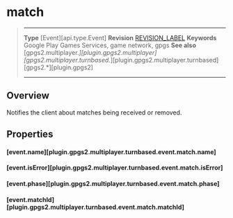 # match

> --------------------- ------------------------------------------------------------------------------------------
> __Type__              [Event][api.type.Event]
> __Revision__          [REVISION_LABEL](REVISION_URL)
> __Keywords__          Google Play Games Services, game network, gpgs
> __See also__          [gpgs2.multiplayer.*][plugin.gpgs2.multiplayer]
>                       [gpgs2.multiplayer.turnbased.*][plugin.gpgs2.multiplayer.turnbased]
>                       [gpgs2.*][plugin.gpgs2]
> --------------------- ------------------------------------------------------------------------------------------

## Overview

Notifies the client about matches being received or removed.

## Properties

#### [event.name][plugin.gpgs2.multiplayer.turnbased.event.match.name]

#### [event.isError][plugin.gpgs2.multiplayer.turnbased.event.match.isError]

#### [event.phase][plugin.gpgs2.multiplayer.turnbased.event.match.phase]

#### [event.matchId][plugin.gpgs2.multiplayer.turnbased.event.match.matchId]